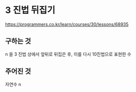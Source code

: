 # 3 진법 뒤집기
https://programmers.co.kr/learn/courses/30/lessons/68935
## 구하는 것
n 을 3 진법 상에서 앞뒤로 뒤집은 후, 이를 다시 10진법으로 표현한 수 
## 주어진 것
자연수 n
